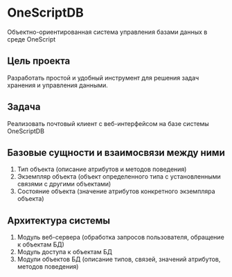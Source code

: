 # OneScriptDB
Объектно-ориентированная система управления базами данных в среде OneScript

## Цель проекта 
Разработать простой и удобный инструмент для решения задач хранения и управления данными.

## Задача
Реализовать почтовый клиент с веб-интерфейсом на базе системы OneScriptDB 

## Базовые сущности и взаимосвязи между ними
1. Тип объекта (описание атрибутов и методов поведения)
2. Экземпляр объекта (объект определенного типа с установленными связями с другими объектами)
3. Состояние объекта (значение атрибутов конкретного экземпляра объекта)

## Архитектура системы
1. Модуль веб-сервера (обработка запросов пользователя, обращение к объектам БД)
2. Модуль доступа к объектам БД
3. Модули объектов БД (описание типов, связей, значений атрибутов, методов поведения)
